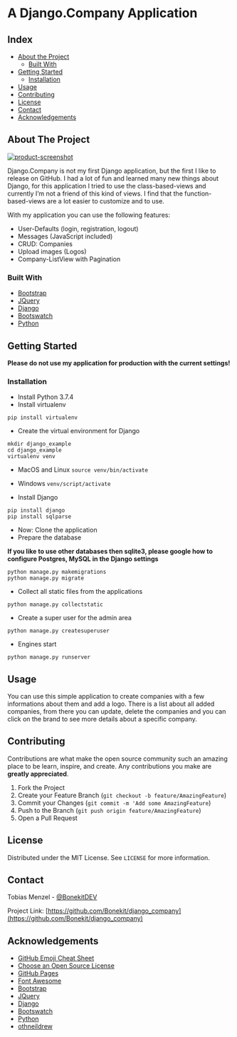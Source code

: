# A Django.Company Application

<!-- TABLE OF CONTENTS -->
## Index

* [About the Project](#about-the-project)
  * [Built With](#built-with)
* [Getting Started](#getting-started)
  * [Installation](#installation)
* [Usage](#usage)
* [Contributing](#contributing)
* [License](#license)
* [Contact](#contact)
* [Acknowledgements](#acknowledgements)

<!-- ABOUT THE PROJECT -->
## About The Project
[![product-screenshot]]()

Django.Company is not my first Django application, but the first I like to release on GitHub. I had a lot of fun and learned many new things about Django, for this application I tried to use the class-based-views and currently I’m not a friend of this kind of views. I find that the function-based-views are a lot easier to customize and to use.

With my application you can use the following features:
* User-Defaults (login, registration, logout)
* Messages (JavaScript included)
* CRUD: Companies
* Upload images (Logos)
* Company-ListView with Pagination


### Built With

* [Bootstrap](https://getbootstrap.com)
* [JQuery](https://jquery.com)
* [Django]([https://djangoproject.com])
* [Bootswatch]([https://bootswatch.com])
* [Python](https://python.org)


<!-- GETTING STARTED -->
## Getting Started

**Please do not use my application for production with the current settings!**

### Installation

* Install Python 3.7.4
* Install virtualenv
```
pip install virtualenv
```
* Create the virtual environment for Django
```
mkdir django_example
cd django_example
virtualenv venv
```
* MacOS and Linux
`source venv/bin/activate`

* Windows
`venv/script/activate`

* Install Django
```
pip install django
pip install sqlparse
````
* Now: Clone the application
* Prepare the database

**If you like to use other databases then sqlite3, please google how to configure Postgres, MySQL in the Django settings**

```
python manage.py makemigrations
python manage.py migrate
```
* Collect all static files from the applications
```
python manage.py collectstatic
```
* Create a super user for the admin area
```
python manage.py createsuperuser
```
* Engines start
```
python manage.py runserver
```

<!-- USAGE EXAMPLES -->
## Usage

You can use this simple application to create companies with a few informations about them and add a logo. 
There is a list about all added companies, from there you can update, delete the companies and you can click on the brand to see more details about a specific company. 

<!-- CONTRIBUTING -->
## Contributing

Contributions are what make the open source community such an amazing place to be learn, inspire, and create. Any contributions you make are **greatly appreciated**.

1. Fork the Project
2. Create your Feature Branch (`git checkout -b feature/AmazingFeature`)
3. Commit your Changes (`git commit -m 'Add some AmazingFeature`)
4. Push to the Branch (`git push origin feature/AmazingFeature`)
5. Open a Pull Request

<!-- LICENSE -->
## License

Distributed under the MIT License. See `LICENSE` for more information.

<!-- CONTACT -->
## Contact

Tobias Menzel - [@BonekitDEV](https://twitter.com/BonekitDEV)

Project Link: [https://github.com/Bonekit/django_company](https://github.com/Bonekit/django_company)

<!-- ACKNOWLEDGEMENTS -->
## Acknowledgements
* [GitHub Emoji Cheat Sheet](https://www.webpagefx.com/tools/emoji-cheat-sheet)
* [Choose an Open Source License](https://choosealicense.com)
* [GitHub Pages](https://pages.github.com)
* [Font Awesome](https://fontawesome.com)
* [Bootstrap](https://getbootstrap.com)
* [JQuery](https://jquery.com)
* [Django]([https://djangoproject.com])
* [Bootswatch]([https://bootswatch.com])
* [Python](https://python.org)
* [othneildrew]([https://github.com/othneildrew])

<!-- MARKDOWN LINKS & IMAGES -->
[product-screenshot]: https://raw.githubusercontent.com/Bonekit/django_company/master/screenshot.png